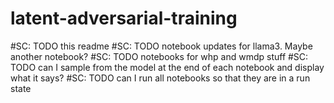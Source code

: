 # latent-adversarial-training

#SC: TODO this readme
#SC: TODO notebook updates for llama3. Maybe another notebook?
#SC: TODO notebooks for whp and wmdp stuff
#SC: TODO can I sample from the model at the end of each notebook and display what it says?
#SC: TODO can I run all notebooks so that they are in a run state
